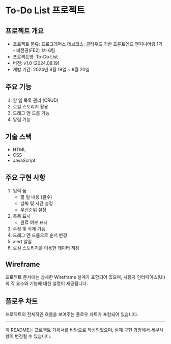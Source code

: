 # To-Do List 프로젝트

## 프로젝트 개요
- 프로젝트 분류: 프로그래머스 데브코스: 클라우드 기반 프론트엔드 엔지니어링 1기 - 비전공(FE2) 1차 6팀
- 프로젝트명: To-Do List
- 버전: v1.0 (2024.08.19)
- 개발 기간: 2024년 8월 19일 ~ 8월 20일

## 주요 기능
1. 할 일 목록 관리 (CRUD)
2. 로컬 스토리지 활용
3. 드래그 앤 드롭 기능
4. 알림 기능

## 기술 스택
- HTML
- CSS
- JavaScript

## 주요 구현 사항
1. 입력 폼
   - 할 일 내용 (필수)
   - 날짜 및 시간 설정
   - 우선순위 설정
2. 목록 표시
   - 완료 여부 표시
3. 수정 및 삭제 기능
4. 드래그 앤 드롭으로 순서 변경
5. alert 알림
6. 로컬 스토리지를 이용한 데이터 저장

## Wireframe
프로젝트 문서에는 상세한 Wireframe 설계가 포함되어 있으며, 사용자 인터페이스(UI)의 각 요소와 기능에 대한 설명이 제공됩니다.

## 플로우 차트
프로젝트의 전체적인 흐름을 보여주는 플로우 차트가 포함되어 있습니다.

---
이 README는 프로젝트 기획서를 바탕으로 작성되었으며, 실제 구현 과정에서 세부사항이 변경될 수 있습니다.
